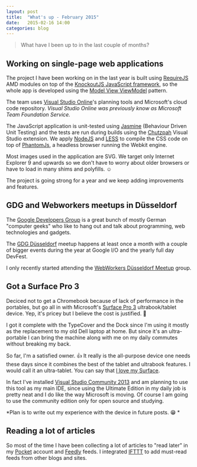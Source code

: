 ```yaml
---
layout: post
title:  "What's up - February 2015"
date:   2015-02-16 14:00
categories: blog
---
```


> What have I been up to in the last couple of months?

## Working on single-page web applications

The project I have been working on in the last year is built using [RequireJS](http://requirejs.org/) AMD modules on top of the [KnockoutJS JavaScript framework](http://knockoutjs.com/), so the whole app is developed using the [Model View ViewModel](http://knockoutjs.com/documentation/observables.html) pattern.

The team uses [Visual Studio Online](http://www.visualstudio.com/en-us/products/what-is-visual-studio-online-vs.aspx)'s planning tools and Microsoft's cloud code repository. *Visual Studio Online was previously know as Microsoft Team Foundation Service.*

The JavaScript application is unit-tested using [Jasmine](http://jasmine.github.io/) (Behaviour Driven Unit Testing) and the tests are run during builds using the [Chutzpah](https://github.com/mmanela/chutzpah) Visual Studio extension. We apply [NodeJS](http://nodejs.org/) and [LESS](http://lesscss.org/) to compile the CSS code on top of [PhantomJs](http://phantomjs.org/), a headless browser running the Webkit engine.

Most images used in the application are SVG. We target only Internet Explorer 9 and upwards so we don't have to worry about older browsers or have to load in many shims and polyfills. :relaxed:

The project is going strong for a year and we keep adding improvements and features.

## GDG and Webworkers meetups in Düsseldorf

The [Google Developers Group](https://developers.google.com/groups/) is a great bunch of mostly German "computer geeks" who like to hang out and talk about programming, web technologies and gadgets.

The [GDG Düsseldorf](http://www.gdg-dus.de) meetup happens at least once a month with a couple of bigger events during the year at Google I/O and the yearly full day DevFest.

I only recently started attending the [WebWorkers Düsseldorf Meetup](http://webworker-nrw.de/) group.

## Got a Surface Pro 3

Deciced not to get a Chromebook because of lack of performance in the portables, but go all in with Microsoft's [Surface Pro 3](http://www.microsoft.com/surface/en-us/products/surface-pro-3) ultrabook/tablet device. Yep, it's pricey but I believe the cost is justified. :money_with_wings:

I got it complete with the TypeCover and the Dock since I'm using it mostly as the replacement to my old Dell laptop at home. But since it's an ultra-portable I can bring the machine along with me on my daily commutes without breaking my back.

So far, I'm a satisfied owner. :+1: It really is the all-purpose device one needs these days since it combines the best of the tablet and ultrabook features. I would call it an ultra-tablet. You can say that [I love my Surface](http://www.lovemysurface.net/).

In fact I've installed [Visual Studio Community 2013](http://www.visualstudio.com/en-us/products/visual-studio-community-vs.aspx) and am planning to use this tool as my main IDE, since using the Ultimate Edition in my daily job is pretty neat and I do like the way Microsoft is moving. Of course I am going to use the community edition only for open source and studying.

*Plan is to write out my experience with the device in future posts. :grin: *

## Reading a lot of articles

So most of the time I have been collecting a lot of articles to "read later" in my [Pocket](http://getpocket.com) account and [Feedly](http://feedly.com) feeds. I integrated [IFTTT](http://ifttt.com) to add must-read feeds from other blogs and sites.
